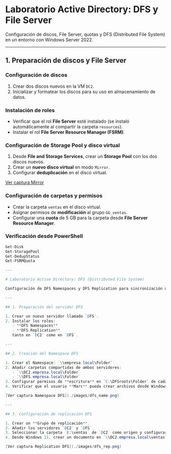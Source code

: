 # Laboratorio Active Directory: DFS y File Server

Configuración de discos, File Server, quotas y DFS (Distributed File System) en un entorno con Windows Server 2022.

---

## 1. Preparación de discos y File Server

### Configuración de discos
1. Crear dos discos nuevos en la VM `DC2`.  
2. Inicializar y formatear los discos para su uso en almacenamiento de datos.

### Instalación de roles
- Verificar que el rol **File Server** esté instalado (se instaló automáticamente al compartir la carpeta `resources`).  
- Instalar el rol **File Server Resource Manager (FSRM)**.

### Configuración de Storage Pool y disco virtual
1. Desde **File and Storage Services**, crear un **Storage Pool** con los dos discos nuevos.  
2. Crear un **nuevo disco virtual** en modo `Mirror`.  
3. Configurar **deduplicación** en el disco virtual.

[Ver captura Mirror](./images/mirror.png)

### Configuración de carpetas y permisos
- Crear la carpeta `ventas` en el disco virtual.  
- Asignar permisos de **modificación** al grupo `GG_ventas`.  
- Configurar una **cuota** de 5 GB para la carpeta desde **File Server Resource Manager**.

### Verificación desde PowerShell
```powershell
Get-Disk
Get-StoragePool
Get-DedupStatus
Get-FSRMQuota

---

# Laboratorio Active Directory: DFS (Distributed File System)

Configuración de DFS Namespaces y DFS Replication para sincronización de carpetas entre servidores.

---

## 1. Preparación del servidor DFS

1. Crear un nuevo servidor llamado `DFS`.  
2. Instalar los roles:
   - **DFS Namespaces**  
   - **DFS Replication**  
   tanto en `DC2` como en `DFS`.

---

## 2. Creación del Namespace DFS

1. Crear el Namespace: `\\empresa.local\Folder`  
2. Añadir carpetas compartidas de ambos servidores:
   - `\\DC2.empresa.local\Folder`  
   - `\\DFS.empresa.local\Folder`  
3. Configurar permisos de **escritura** en `C:\DFSroots\Folder` de cada servidor para el grupo `GG_ventas`.  
4. Verificar que el usuario **Marc** pueda crear archivos desde Windows 11.

[Ver captura Namespace DFS](./images/dfs_name.png)

---

## 3. Configuración de replicación DFS

1. Crear un **Grupo de replicación**.  
2. Añadir los servidores `DC2` y `DFS`.  
3. Seleccionar la carpeta `E:\ventas` de `DC2` como origen y configurar DFS para replicarla en la misma ubicación en `DFS`.  
4. Desde Windows 11, crear un documento en `\\DC2.empresa.local\ventas` y verificar que se replique correctamente en `E:\ventas` del servidor `DFS`.

[Ver captura Replication DFS](./images/dfs_rep.png)



